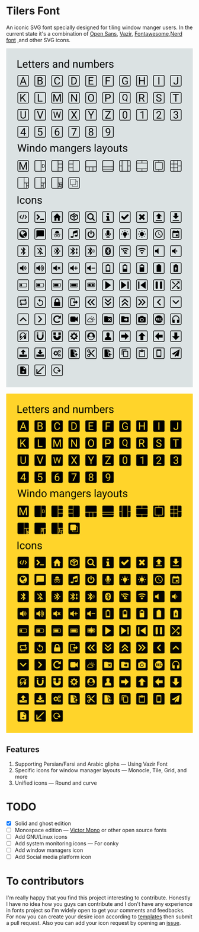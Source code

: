 # Tilers Font
An iconic SVG font specially designed for tiling window manger users. In the current state it's a combination of [Open Sans](https://fonts.google.com/specimen/Open+Sans?query=open+sans), [Vazir](https://github.com/rastikerdar/vazir-font), [Fontawesome](https://github.com/FortAwesome/Font-Awesome),[Nerd font](https://www.nerdfonts.com/) ,and other SVG icons.

![ghost](Images/open-sans-ghost.png)

![solid](Images/open-sans-solid.png)

## Features
1. Supporting Persian/Farsi and Arabic gliphs  — Using Vazir Font
2. Specific icons for window manager layouts — Monocle, Tile, Grid, and more 
3. Unified icons — Round and curve

# TODO
- [X] Solid and ghost edition
- [ ] Monospace edition — [Victor Mono](https://github.com/rubjo/victor-mono) or other open source fonts
- [ ] Add GNU/Linux icons
- [ ] Add system monitoring icons — For conky
- [ ] Add window managers icon
- [ ] Add Social media platform icon

# To contributors 
I'm really happy that you find this project interesting to contribute. Honestly I have no idea how you guys can contribute and I don't have any experience in fonts project so I'm widely open to get your comments and feedbacks. For now you can create your desire icon according to [templates](./Templatetheihtsdfkkkksdiiiiiikjkkj) then submit a pull request. Also you can add your icon request by opening an [issue](https://github.com/mrbooshehri/tilers/issues/new?assignees=&labels=enhancement&template=add-icon-request.md&title=Add+icon+request).
